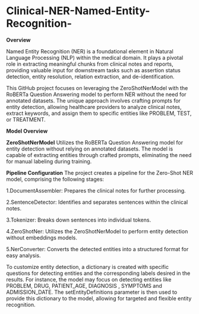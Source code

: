 # Clinical-NER-Named-Entity-Recognition-

**Overview**

Named Entity Recognition (NER) is a foundational element in Natural Language Processing (NLP) within the medical domain. It plays a pivotal role in extracting meaningful chunks from clinical notes and reports, providing valuable input for downstream tasks such as assertion status detection, entity resolution, relation extraction, and de-identification.

This GitHub project focuses on leveraging the ZeroShotNerModel with the RoBERTa Question Answering model to perform NER without the need for annotated datasets. The unique approach involves crafting prompts for entity detection, allowing healthcare providers to analyze clinical notes, extract keywords, and assign them to specific entities like PROBLEM, TEST, or TREATMENT.

**Model Overview**

**ZeroShotNerModel**
Utilizes the RoBERTa Question Answering model for entity detection without relying on annotated datasets.
The model is capable of extracting entities through crafted prompts, eliminating the need for manual labeling during training.

**Pipeline Configuration**
The project creates a pipeline for the Zero-Shot NER model, comprising the following stages:

1.DocumentAssembler: Prepares the clinical notes for further processing.

2.SentenceDetector: Identifies and separates sentences within the clinical notes.

3.Tokenizer: Breaks down sentences into individual tokens.

4.ZeroShotNer: Utilizes the ZeroShotNerModel to perform entity detection without embeddings models.

5.NerConverter: Converts the detected entities into a structured format for easy analysis.

To customize entity detection, a dictionary is created with specific questions for detecting entities and the corresponding labels desired in the results. For instance, the model may focus on detecting entities like PROBLEM, DRUG, PATIENT_AGE, DIAGNOSIS , SYMPTOMS and ADMISSION_DATE.
The setEntityDefinitions parameter is then used to provide this dictionary to the model, allowing for targeted and flexible entity recognition.
